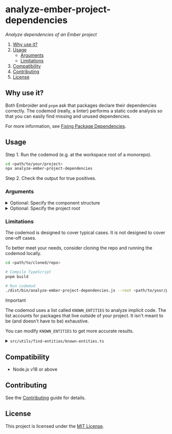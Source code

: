 # analyze-ember-project-dependencies

_Analyze dependencies of an Ember project_

1. [Why use it?](#why-use-it)
1. [Usage](#usage)
    - [Arguments](#arguments)
    - [Limitations](#limitations)
1. [Compatibility](#compatibility)
1. [Contributing](#contributing)
1. [License](#license)


## Why use it?

Both Embroider and `pnpm` ask that packages declare their dependencies correctly. The codemod (really, a linter) performs a static code analysis so that you can easily find missing and unused dependencies.

For more information, see [Fixing Package Dependencies](https://crunchingnumbers.live/2024/07/19/fixing-package-dependencies).


## Usage

Step 1. Run the codemod (e.g. at the workspace root of a monorepo).

```sh
cd <path/to/your/project>
npx analyze-ember-project-dependencies
```

Step 2. Check the output for true positives.


### Arguments

<details>

<summary>Optional: Specify the component structure</summary>

By default, apps and addons follow the flat component structure for components. Pass `--component-structure` to indicate otherwise.

```sh
npx analyze-ember-project-dependencies --component-structure nested
```

</details>

<details>

<summary>Optional: Specify the project root</summary>

Pass `--root` to run the codemod somewhere else (i.e. not in the current directory).

```sh
npx analyze-ember-project-dependencies --root <path/to/your/project>
```

</details>


### Limitations

The codemod is designed to cover typical cases. It is not designed to cover one-off cases.

To better meet your needs, consider cloning the repo and running the codemod locally.

```sh
cd <path/to/cloned/repo>

# Compile TypeScript
pnpm build

# Run codemod
./dist/bin/analyze-ember-project-dependencies.js --root <path/to/your/project>
```

> [!IMPORTANT]
>
> The codemod uses a list called `KNOWN_ENTITIES` to analyze implicit code. The list accounts for packages that live outside of your project. It isn't meant to be (and doesn't have to be) exhaustive.
>
> You can modify `KNOWN_ENTITIES` to get more accurate results.
>
> <details>
> 
> <summary><code>src/utils/find-entities/known-entities.ts</code></summary>
> 
> ```ts
> const KNOWN_ENTITIES = new Map<PackageName, Partial<ProjectDataEntities>>([
>   [
>     '@ember/render-modifiers',
>     {
>       modifiers: ['did-insert', 'did-update', 'will-destroy'],
>     },
>   ],
> 
>   // ...
> ]);
> ```
> 
> </details>


## Compatibility

- Node.js v18 or above


## Contributing

See the [Contributing](../../CONTRIBUTING.md) guide for details.


## License

This project is licensed under the [MIT License](LICENSE.md).
